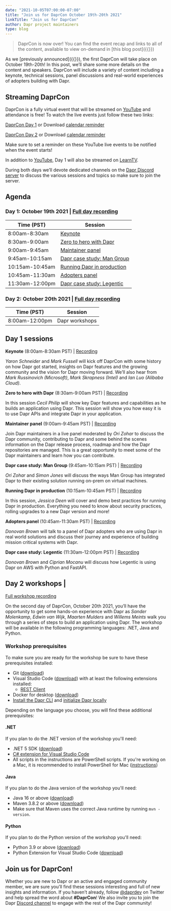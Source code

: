 ```yaml
---
date: "2021-10-05T07:00:00-07:00"
title: "Join us for DaprCon October 19th-20th 2021"
linkTitle: "Join us for DaprCon"
author: Dapr project maintainers
type: blog
---
```


>DaprCon is now over! You can find the event recap and links to all of the content, available to view on-demand in [this blog post]({{<ref daprcon-summary>}})

As we [previously announced]({{<ref daprcon-announcement>}}), the first DaprCon will take place on October 19th-20th! In this post, we’ll share some more details on the content and speakers. DaprCon will include a variety of content including a keynote, technical sessions, panel discussions and real-world experiences of adopters building with Dapr.

## Streaming DaprCon

DaprCon is a fully virtual event that will be streamed on [YouTube](https://www.youtube.com/channel/UCtpSQ9BLB_3EXdWAUQYwnRA/videos?view=2&sort=dd&live_view=502&shelf_id=0) and attendance is free! To watch the live events just follow these two links:

<a href="https://aka.ms/daprcon/day1" class="btn btn-primary" role="button">DaprCon Day 1</a> or Download <a href="daprcon-day1.ics" >calendar reminder</a>

<a href="https://aka.ms/daprcon/day2" class="btn btn-primary" role="button">DaprCon Day 2</a> or Download <a href="daprcon-day2.ics" >calendar reminder</a>

Make sure to set a reminder on these YouTube live events to be notified when the event starts!

In addition to [YouTube](https://www.youtube.com/channel/UCtpSQ9BLB_3EXdWAUQYwnRA/videos?view=2&sort=dd&live_view=502&shelf_id=0), Day 1 will also be streamed on [LearnTV](https://docs.microsoft.com/en-us/learn/tv/).

During both days we’ll devote dedicated channels on the [Dapr Discord server](https://aka.ms/dapr-discord) to discuss the various sessions and topics so make sure to join the server.

## Agenda

### Day 1: October 19th 2021 | [Full day recording](http://aka.ms/daprcon/day1)

| Time (PST)      | Session                     | 
|-----------------|-----------------------------|
| 8:00am-8:30am   | [Keynote](https://youtu.be/BYRSVXhJr34)                     | 
| 8:30am-9:00am	  | [Zero to hero with Dapr](https://youtu.be/fxZhU8b_cjk)      | 
| 9:00am-9:45am	  | [Maintainer panel](https://youtu.be/SdUm12DZTbA)            | 
| 9:45am-10:15am  | [Dapr case study: Man Group](https://youtu.be/hEKlsyRFtzI)  |  
| 10:15am-10:45am |	[Running Dapr in production](https://youtu.be/_U9wJqq-H1g)  |
| 10:45am-11:30am | [Adopters panel](https://youtu.be/Jyug0wnfsug)              |
| 11:30am-12:00pm | [Dapr case study: Legentic](https://youtu.be/Mn0vjMMktGA)   | 

### Day 2: October 20th 2021 | [Full day recording](http://aka.ms/daprcon/day2)

| Time (PST)     | Session                |
|----------------|------------------------|
| 8:00am-12:00pm  | Dapr workshops         |

## Day 1 sessions

**Keynote** (8:00am-8:30am PST) | [Recording](https://youtu.be/BYRSVXhJr34) 

*Yaron Schneider* and *Mark Fussell* will kick off DaprCon with some history on how Dapr got started, insights on Dapr features and the growing community and the vision for Dapr moving forward. We’ll also hear from *Mark Russinovich (Microsoft)*, *Mark Skrapness (Intel)* and *Ian Luo (Alibaba Cloud)*.

**Zero to hero with Dapr** (8:30am-9:00am PST) | [Recording](https://youtu.be/fxZhU8b_cjk) 

In this session *Cecil Philip* will show key Dapr features and capabilities as he builds an application using Dapr. This session will show you how easy it is to use Dapr APIs and integrate Dapr in your application.

**Maintainer panel** (9:00am-9:45am PST) | [Recording](https://youtu.be/SdUm12DZTbA)

Join Dapr maintainers in a live panel moderated by *Ori Zohar* to discuss the Dapr community, contributing to Dapr and some behind the scenes information on the Dapr release process, roadmap and how the Dapr repositories are managed. This is a great opportunity to meet some of the Dapr maintainers and learn how you can contribute.

**Dapr case study: Man Group** (9:45am-10:15am PST) | [Recording](https://youtu.be/hEKlsyRFtzI) 

*Ori Zohar* and *Simon Jones* will discuss the ways Man Group has integrated Dapr to their existing solution running on-prem on virtual machines.

**Running Dapr in production** (10:15am-10:45am PST) | [Recording](https://youtu.be/_U9wJqq-H1g)

In this session, *Jessica Deen* will cover and demo best practices for running Dapr in production. Everything you need to know about security practices, rolling upgrades to a new Dapr version and more!

**Adopters panel** (10:45am-11:30am PST) | [Recording](https://youtu.be/Jyug0wnfsug)

*Donovan Brown* will talk to a panel of Dapr adopters who are using Dapr in real world solutions and discuss their journey and experience of building mission critical systems with Dapr.

**Dapr case study: Legentic** (11:30am-12:00pm PST) | [Recording](https://youtu.be/Mn0vjMMktGA)

*Donovan Brown* and *Ciprian Mocanu* will discuss how Legentic is using Dapr on AWS with Python and FastAPI.

## Day 2 workshops | 

[Full workshop recording](https://aka.ms/daprcon/day2)

On the second day of DaprCon, October 20th 2021, you’ll have the opportunity to get some hands-on experience with Dapr as *Sander Molenkamp*, *Edwin van Wijk*, *Maarten Mulders* and *Willems Meints* walk you through a series of steps to build an application using Dapr. The workshop will be available in the following programming languages: .NET, Java and Python.

### Workshop prerequisites
To make sure you are ready for the workshop be sure to have these prerequisites installed:

- Git ([download](https://git-scm.com/))
- Visual Studio Code ([download](https://code.visualstudio.com/download)) with at least the following extensions installed:
  - [REST Client](https://marketplace.visualstudio.com/items?itemName=humao.rest-client)
- Docker for desktop ([download](https://www.docker.com/products/docker-desktop))
- [Install the Dapr CLI](https://docs.dapr.io/getting-started/install-dapr-cli/) and [initialize Dapr locally](https://docs.dapr.io/getting-started/install-dapr-selfhost/)

Depending on the language you choose, you will find these additional prerequisites:

#### .NET
If you plan to do the .NET version of the workshop you'll need:

- .NET 5 SDK ([download](https://dotnet.microsoft.com/download/dotnet/5.0))
- [C# extension for Visual Studio Code](https://marketplace.visualstudio.com/items?itemName=ms-dotnettools.csharp)
- All scripts in the instructions are PowerShell scripts. If you're working on a Mac, it is recommended to install PowerShell for Mac ([instructions](https://docs.microsoft.com/nl-nl/powershell/scripting/install/installing-powershell-core-on-macos?view=powershell-7.1))

#### Java
If you plan to do the Java version of the workshop you'll need:

- Java 16 or above ([download](https://adoptopenjdk.net/?variant=openjdk16))
- Maven 3.8.2 or above ([download](http://maven.apache.org/download.cgi))
- Make sure that Maven uses the correct Java runtime by running `mvn -version`.

#### Python
If you plan to do the Python version of the workshop you'll need:

- Python 3.9 or above ([download](https://www.python.org/downloads/))
- Python Extension for Visual Studio Code ([download](https://marketplace.visualstudio.com/items?itemName=ms-python.python))

## Join us for DaprCon!
Whether you are new to Dapr or an active and engaged community member, we are sure you’ll find these sessions interesting and full of new insights and information. If you haven’t already, follow [@daprdev](https://twitter.com/daprdev) on Twitter and help spread the word about **#DaprCon**! We also invite you to join the Dapr [Discord channel](https://aka.ms/dapr-discord) to engage with the rest of the Dapr community!
